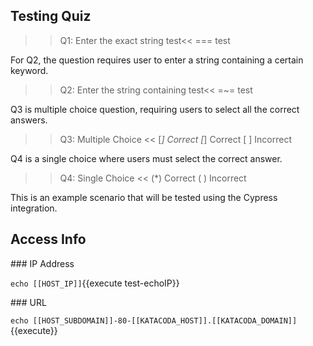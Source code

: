 ## Testing Quiz

>>Q1: Enter the exact string test<<
=== test

For Q2, the question requires user to enter a string containing a certain keyword.

>>Q2: Enter the string containing test<<
=~= test

Q3 is multiple choice question, requiring users to select all the correct answers.

>>Q3: Multiple Choice <<
[*] Correct
[*] Correct
[ ] Incorrect

Q4 is a single choice where users must select the correct answer.

>>Q4: Single Choice <<
(*) Correct
( ) Incorrect


This is an example scenario that will be tested using the Cypress integration. 

## Access Info

### IP Address

`echo [[HOST_IP]]`{{execute test-echoIP}}

### URL

`echo [[HOST_SUBDOMAIN]]-80-[[KATACODA_HOST]].[[KATACODA_DOMAIN]]`{{execute}}
